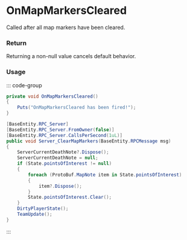# OnMapMarkersCleared
<Badge type="info" text="Player"/><Badge type="danger" text="Carbon Compatible"/><Badge type="warning" text="Oxide Compatible"/>
Called after all map markers have been cleared.

### Return
Returning a non-null value cancels default behavior.

### Usage
::: code-group
```csharp [Example]
private void OnMapMarkersCleared()
{
	Puts("OnMapMarkersCleared has been fired!");
}
```
```csharp [Source — Assembly-CSharp @ BasePlayer]
[BaseEntity.RPC_Server]
[BaseEntity.RPC_Server.FromOwner(false)]
[BaseEntity.RPC_Server.CallsPerSecond(1uL)]
public void Server_ClearMapMarkers(BaseEntity.RPCMessage msg)
{
	ServerCurrentDeathNote?.Dispose();
	ServerCurrentDeathNote = null;
	if (State.pointsOfInterest != null)
	{
		foreach (ProtoBuf.MapNote item in State.pointsOfInterest)
		{
			item?.Dispose();
		}
		State.pointsOfInterest.Clear();
	}
	DirtyPlayerState();
	TeamUpdate();
}

```
:::
